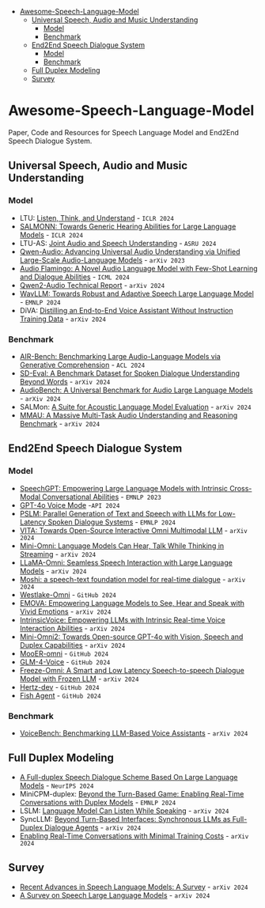 * [Awesome-Speech-Language-Model](#awesome-speech-language-model)
   * [Universal Speech, Audio and Music Understanding](#universal-speech-audio-and-music-understanding)
      * [Model](#model)
      * [Benchmark](#benchmark)
   * [End2End Speech Dialogue System](#end2end-speech-dialogue-system)
      * [Model](#model-1)
      * [Benchmark](#benchmark-1)
   * [Full Duplex Modeling](#full-duplex-modeling)
   * [Survey](#survey)

# Awesome-Speech-Language-Model
Paper, Code and Resources for Speech Language Model and End2End Speech Dialogue System. 

## Universal Speech, Audio and Music Understanding

### Model
- LTU: [Listen, Think, and Understand](https://arxiv.org/abs/2305.10790) - `ICLR 2024`
- [SALMONN: Towards Generic Hearing Abilities for Large Language Models](https://arxiv.org/abs/2310.13289) - `ICLR 2024`
- LTU-AS: [Joint Audio and Speech Understanding](https://arxiv.org/abs/2309.14405) - `ASRU 2024`
- [Qwen-Audio: Advancing Universal Audio Understanding via Unified Large-Scale Audio-Language Models](https://arxiv.org/abs/2311.07919) - `arXiv 2023`
- [Audio Flamingo: A Novel Audio Language Model with Few-Shot Learning and Dialogue Abilities](https://arxiv.org/abs/2402.01831) - `ICML 2024`
- [Qwen2-Audio Technical Report](https://arxiv.org/abs/2407.10759) - `arXiv 2024`
- [WavLLM: Towards Robust and Adaptive Speech Large Language Model](https://arxiv.org/abs/2404.00656) - `EMNLP 2024`
- DiVA: [Distilling an End-to-End Voice Assistant Without Instruction Training Data](https://arxiv.org/abs/2410.02678) - `arXiv 2024`

### Benchmark
- [AIR-Bench: Benchmarking Large Audio-Language Models via Generative Comprehension](https://arxiv.org/abs/2402.07729) - `ACL 2024`
- [SD-Eval: A Benchmark Dataset for Spoken Dialogue Understanding Beyond Words](https://arxiv.org/abs/2406.13340) - `arXiv 2024`
- [AudioBench: A Universal Benchmark for Audio Large Language Models](https://arxiv.org/abs/2406.16020) - `arXiv 2024`
- SALMon: [A Suite for Acoustic Language Model Evaluation](https://arxiv.org/abs/2409.07437) - `arXiv 2024`
- [MMAU: A Massive Multi-Task Audio Understanding and Reasoning Benchmark](https://www.arxiv.org/abs/2410.19168) - `arXiv 2024`

## End2End Speech Dialogue System

### Model
- [SpeechGPT: Empowering Large Language Models with Intrinsic Cross-Modal Conversational Abilities](https://arxiv.org/abs/2305.11000) - `EMNLP 2023`
- [GPT-4o Voice Mode](https://openai.com/index/hello-gpt-4o/) -`API 2024`
- [PSLM: Parallel Generation of Text and Speech with LLMs for Low-Latency Spoken Dialogue Systems](Uhttps://arxiv.org/abs/2406.12428) - `EMNLP 2024`
- [VITA: Towards Open-Source Interactive Omni Multimodal LLM](https://www.arxiv.org/abs/2408.05211) - `arXiv 2024`
- [Mini-Omni: Language Models Can Hear, Talk While Thinking in Streaming](https://arxiv.org/abs/2408.16725) - `arXiv 2024`
- [LLaMA-Omni: Seamless Speech Interaction with Large Language Models](https://arxiv.org/abs/2409.06666) - `arXiv 2024`
- [Moshi: a speech-text foundation model for real-time dialogue](https://arxiv.org/abs/2410.00037) - `arXiv 2024`
- [Westlake-Omni](https://github.com/xinchen-ai/Westlake-Omni) - `GitHub 2024`
- [EMOVA: Empowering Language Models to See, Hear and Speak with Vivid Emotions](https://arxiv.org/abs/2409.18042) - `arXiv 2024`
- [IntrinsicVoice: Empowering LLMs with Intrinsic Real-time Voice Interaction Abilities](https://arxiv.org/abs/2410.08035) - `arXiv 2024`
- [Mini-Omni2: Towards Open-source GPT-4o with Vision, Speech and Duplex Capabilities](https://arxiv.org/abs/2410.11190) - `arXiv 2024`
- [MooER-omni](https://github.com/MooreThreads/MooER) - `GitHub 2024`
- [GLM-4-Voice](https://github.com/THUDM/GLM-4-Voice) - `GitHub 2024`
- [Freeze-Omni: A Smart and Low Latency Speech-to-speech Dialogue Model with Frozen LLM](https://arxiv.org/abs/2411.00774) - `arXiv 2024`
- [Hertz-dev](https://github.com/Standard-Intelligence/hertz-dev) - `GitHub 2024`
- [Fish Agent](https://github.com/fishaudio/fish-speech) - `GitHub 2024`

### Benchmark
- [VoiceBench: Benchmarking LLM-Based Voice Assistants](https://arxiv.org/abs/2410.17196) - `arXiv 2024`

## Full Duplex Modeling
- [A Full-duplex Speech Dialogue Scheme Based On Large Language Models](https://arxiv.org/abs/2405.19487) - `NeurIPS 2024`
- MiniCPM-duplex: [Beyond the Turn-Based Game: Enabling Real-Time Conversations with Duplex Models](https://arxiv.org/abs/2406.15718) - `EMNLP 2024`
- LSLM: [Language Model Can Listen While Speaking](https://arxiv.org/abs/2408.02622) - `arXiv 2024`
- SyncLLM: [Beyond Turn-Based Interfaces: Synchronous LLMs as Full-Duplex Dialogue Agents](https://arxiv.org/abs/2409.15594) - `arXiv 2024`
- [Enabling Real-Time Conversations with Minimal Training Costs](https://arxiv.org/abs/2409.11727) - `arXiv 2024`


## Survey
- [Recent Advances in Speech Language Models: A Survey](https://arxiv.org/abs/2410.03751) - `arXiv 2024`
- [A Survey on Speech Large Language Models](https://arxiv.org/abs/2410.18908) - `arXiv 2024`
